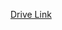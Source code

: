 [Drive Link]([https://www.kaggle.com/mdashifmallick/code](https://drive.google.com/drive/folders/1ZEpbdds1VRYneCpUNGKgtxtgkWeR3fmC?usp=drive_link)https://drive.google.com/drive/folders/1ZEpbdds1VRYneCpUNGKgtxtgkWeR3fmC?usp=drive_link)
